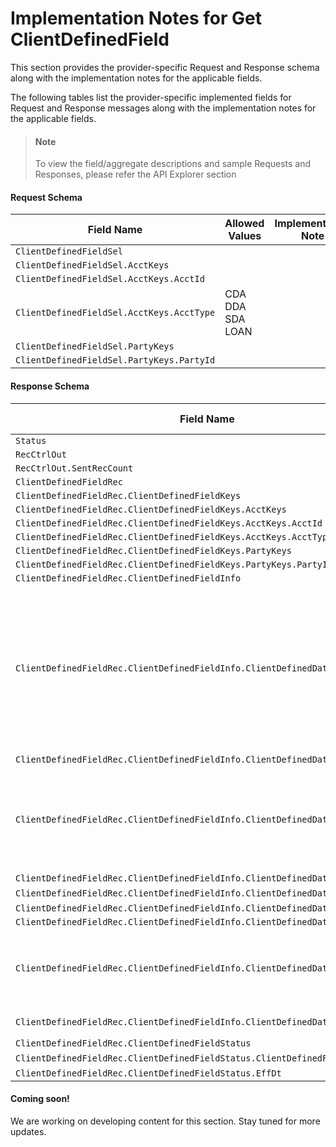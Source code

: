 # Implementation Notes for Get ClientDefinedField

This section provides the provider-specific Request and Response schema along with the implementation notes for the applicable fields.

<!-- 
type: tab 
titles: Premier, Signature, 
-->


The following tables list the provider-specific implemented fields for Request and Response messages along with the implementation notes for the applicable fields. 


<!-- theme: info -->
> #### Note
> 
> To view the field/aggregate descriptions and sample Requests and Responses, please refer the API Explorer section


#### Request Schema
|Field Name|Allowed Values|Implementation Note|
|----|----|----|
|`ClientDefinedFieldSel`|||
|`ClientDefinedFieldSel.AcctKeys`|||
|`ClientDefinedFieldSel.AcctKeys.AcctId`|||
|`ClientDefinedFieldSel.AcctKeys.AcctType`|CDA<br>DDA<br>SDA<br>LOAN<br>||
|`ClientDefinedFieldSel.PartyKeys`|||
|`ClientDefinedFieldSel.PartyKeys.PartyId`|| |
#### Response Schema
|Field Name|Allowed Values|Implementation Note|
|----|----|----|
|`Status`|||
|`RecCtrlOut`|||
|`RecCtrlOut.SentRecCount`|||
|`ClientDefinedFieldRec`|||
|`ClientDefinedFieldRec.ClientDefinedFieldKeys`|||
|`ClientDefinedFieldRec.ClientDefinedFieldKeys.AcctKeys`|||
|`ClientDefinedFieldRec.ClientDefinedFieldKeys.AcctKeys.AcctId`|||
|`ClientDefinedFieldRec.ClientDefinedFieldKeys.AcctKeys.AcctType`|||
|`ClientDefinedFieldRec.ClientDefinedFieldKeys.PartyKeys`|||
|`ClientDefinedFieldRec.ClientDefinedFieldKeys.PartyKeys.PartyId`|| |
|`ClientDefinedFieldRec.ClientDefinedFieldInfo`|||
|`ClientDefinedFieldRec.ClientDefinedFieldInfo.ClientDefinedData`||Client defined Data related to the party and account is being pulled by the service:<br>For SDA/CDA/DDA (only Application) - 000<br>For Loan and Party - 050 |
|`ClientDefinedFieldRec.ClientDefinedFieldInfo.ClientDefinedData.DataIdent`|| <br>|
|`ClientDefinedFieldRec.ClientDefinedFieldInfo.ClientDefinedData.DataType`|Alpha<br>Currency<br>CurrencySymbol<br>Date<br>Numeric<br>NumericSymbol<br>Rate<br>RateSymbol| <br>|
|`ClientDefinedFieldRec.ClientDefinedFieldInfo.ClientDefinedData.Value`|| |
|`ClientDefinedFieldRec.ClientDefinedFieldInfo.ClientDefinedData.DataLength`||<br> |
|`ClientDefinedFieldRec.ClientDefinedFieldInfo.ClientDefinedData.ExpDt`|| |
|`ClientDefinedFieldRec.ClientDefinedFieldInfo.ClientDefinedData.Desc`|| |
|`ClientDefinedFieldRec.ClientDefinedFieldInfo.ClientDefinedData.RequiredFlag`||Flag for Metadata.<br>True = data required<br>False = data not required<br>|
|`ClientDefinedFieldRec.ClientDefinedFieldInfo.ClientDefinedData.SearchFlag`|true<br>false||
|`ClientDefinedFieldRec.ClientDefinedFieldStatus`|||
|`ClientDefinedFieldRec.ClientDefinedFieldStatus.ClientDefinedFieldStatusCode`|Valid| |
|`ClientDefinedFieldRec.ClientDefinedFieldStatus.EffDt`|||
<!-- type: tab -->


#### Coming soon!
We are working on developing content for this section. Stay tuned for more updates. 


<!-- type: tab-end -->
